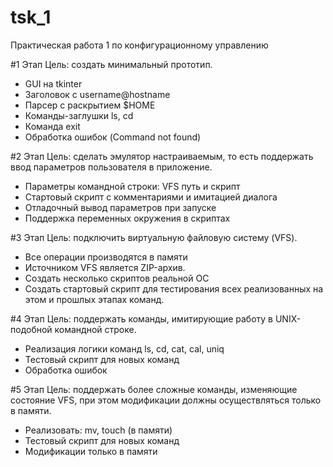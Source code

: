 # tsk_1
Практическая работа 1 по конфигурационному управлению

#1 Этап
Цель: создать минимальный прототип. 
- GUI на tkinter
- Заголовок с username@hostname
- Парсер с раскрытием $HOME
- Команды-заглушки ls, cd
- Команда exit
- Обработка ошибок (Command not found)

#2 Этап
Цель:  сделать эмулятор настраиваемым, то есть поддержать ввод параметров пользователя в приложение.
- Параметры командной строки: VFS путь и скрипт
- Стартовый скрипт с комментариями и имитацией диалога
- Отладочный вывод параметров при запуске
- Поддержка переменных окружения в скриптах

#3 Этап
Цель: подключить виртуальную файловую систему (VFS). 
- Все операции производятся в памяти
- Источником VFS является ZIP-архив.
- Создать несколько скриптов реальной ОС
- Создать стартовый скрипт для тестирования всех реализованных на этом и прошлых этапах команд.

#4 Этап
Цель: поддержать команды, имитирующие работу в UNIX-подобной командной строке.
- Реализация логики команд ls, cd, cat, cal, uniq
- Тестовый скрипт для новых команд
- Обработка ошибок

#5 Этап
Цель: поддержать более сложные команды, изменяющие состояние VFS, при этом модификации должны осуществляться только в памяти. 
- Реализовать: mv, touch (в памяти)
- Тестовый скрипт для новых команд
- Модификации только в памяти
